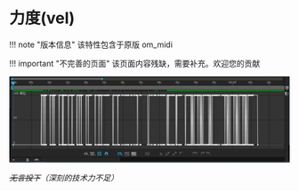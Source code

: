 # 力度(vel)

!!! note "版本信息"
    该特性包含于原版 om_midi

!!! important "不完善的页面"
    该页面内容残缺，需要补充。欢迎您的贡献

[![预览图](../gallery/vel-sample1.png)](../gallery/vel-sample1.png)

_<s>无言投下</s>（深刻的技术力不足）_